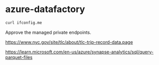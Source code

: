 # azure-datafactory


```sh
curl ifconfig.me
```

Approve the managed private endpoints.


https://www.nyc.gov/site/tlc/about/tlc-trip-record-data.page

https://learn.microsoft.com/en-us/azure/synapse-analytics/sql/query-parquet-files
